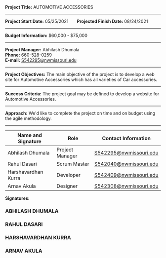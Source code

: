 **Project Title:** AUTOMOTIVE ACCESSORIES<br>
<hr/>

**Project Start Date:** 05/25/2021 &nbsp;&nbsp;&nbsp;&nbsp;&nbsp; **Projected Finish Date:** 08/24/2021
<hr/>

**Budget Information:** $60,000 - $75,000
<hr/>

**Project Manager:** Abhilash Dhumala <br>
**Phone:** 660-528-0259  
**E-mail:** S542295@nwmissouri.edu 
<hr/>

**Project Objectives:** The main objective of the project is to develop a web site for Automotive Accessories which has all varieties of Car accessories. 
<hr/>

**Success Criteria:** The project goal may be defined to develop a website for Automotive Accessories. 
<hr/>

**Approach:** We'd like to complete the project on time and on budget using the agile methodology. 
<hr/>

| Name and Signature | Role | Contact Information |
| ------------------ | ---- | ------------------- |
| Abhilash Dhumala | Project Manager | S542295@nwmissouri.edu |
| Rahul Dasari | Scrum Master | S542040@nwmissouri.edu |
| Harshavardhan Kurra | Developer | S542409@nwmissouri.edu |
| Arnav Akula | Designer | S542308@nwmissouri.edu |

**Signatures:**

### ABHILASH DHUMALA 

### RAHUL DASARI 

### HARSHAVARDHAN KURRA 

### ARNAV AKULA 
